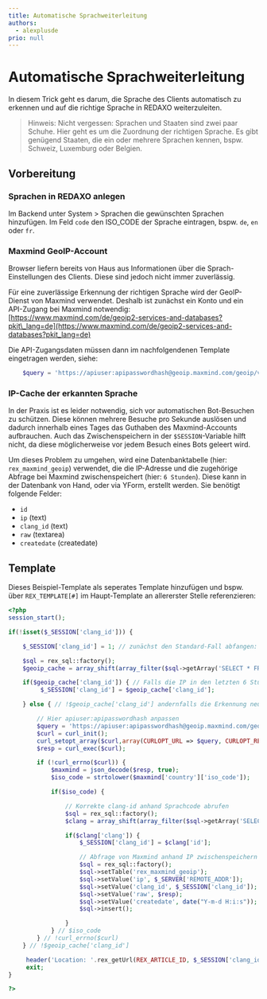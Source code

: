 ```yaml
---
title: Automatische Sprachweiterleitung
authors:
  - alexplusde
prio: null
---
```


# Automatische Sprachweiterleitung

In diesem Trick geht es darum, die Sprache des Clients automatisch zu erkennen und auf die richtige Sprache in REDAXO weiterzuleiten.

> Hinweis: Nicht vergessen: Sprachen und Staaten sind zwei paar Schuhe. Hier geht es um die Zuordnung der richtigen Sprache. Es gibt genügend Staaten, die ein oder mehrere Sprachen kennen, bspw. Schweiz, Luxemburg oder Belgien.

## Vorbereitung

### Sprachen in REDAXO anlegen

Im Backend unter System &gt; Sprachen die gewünschten Sprachen hinzufügen. Im Feld `code` den ISO\_CODE der Sprache eintragen, bspw. `de`, `en` oder `fr`.

### Maxmind GeoIP-Account

Browser liefern bereits von Haus aus Informationen über die Sprach-Einstellungen des Clients. Diese sind jedoch nicht immer zuverlässig.

Für eine zuverlässige Erkennung der richtigen Sprache wird der GeoIP-Dienst von Maxmind verwendet. Deshalb ist zunächst ein Konto und ein API-Zugang bei Maxmind notwendig: [https://www.maxmind.com/de/geoip2-services-and-databases?pkit\_lang=de](https://www.maxmind.com/de/geoip2-services-and-databases?pkit_lang=de)

Die API-Zugangsdaten müssen dann im nachfolgendenen Template eingetragen werden, siehe:

```php
    $query = 'https://apiuser:apipasswordhash@geoip.maxmind.com/geoip/v2.1/country/' . $_SERVER['REMOTE_ADDR'];
```

### IP-Cache der erkannten Sprache

In der Praxis ist es leider notwendig, sich vor automatischen Bot-Besuchen zu schützen. Diese können mehrere Besuche pro Sekunde auslösen und dadurch innerhalb eines Tages das Guthaben des Maxmind-Accounts aufbrauchen. Auch das Zwischenspeichern in der `$SESSION`-Variable hilft nicht, da diese möglicherweise vor jedem Besuch eines Bots geleert wird.

Um dieses Problem zu umgehen, wird eine Datenbanktabelle \(hier: `rex_maxmind_geoip`\) verwendet, die die IP-Adresse und die zugehörige Abfrage bei Maxmind zwischenspeichert \(hier: `6 Stunden`\). Diese kann in der Datenbank von Hand, oder via YForm, erstellt werden. Sie benötigt folgende Felder:

* `id` 
* `ip` \(text\)
* `clang_id` \(text\)
* `raw` \(textarea\)
* `createdate` \(createdate\)

## Template

Dieses Beispiel-Template als seperates Template hinzufügen und bspw. über `REX_TEMPLATE[#]` im Haupt-Template an allererster Stelle referenzieren:

```php
<?php
session_start();

if(!isset($_SESSION['clang_id'])) {

    $_SESSION['clang_id'] = 1; // zunächst den Standard-Fall abfangen: Auf erste Sprache weiterleiten

    $sql = rex_sql::factory();
    $geoip_cache = array_shift(array_filter($sql->getArray('SELECT * FROM rex_maxmind_geoip WHERE createdate > NOW() - INTERVAL 6 HOUR AND ip = :ip'), array(':ip' => $_SERVER['REMOTE_ADDR']))); // nach 6 Stunden erneut abfragen.

    if($geoip_cache['clang_id']) { // Falls die IP in den letzten 6 Stunden bereits angefragt hatte, gecachte Infos verwenden
         $_SESSION['clang_id'] = $geoip_cache['clang_id'];

    } else { // !$geoip_cache['clang_id'] andernfalls die Erkennung neu durchlaufen

        // Hier apiuser:apipasswordhash anpassen
        $query = 'https://apiuser:apipasswordhash@geoip.maxmind.com/geoip/v2.1/country/' . $_SERVER['REMOTE_ADDR'];
        $curl = curl_init();
        curl_setopt_array($curl,array(CURLOPT_URL => $query, CURLOPT_RETURNTRANSFER => true));
        $resp = curl_exec($curl);

        if (!curl_errno($curl)) { 
            $maxmind = json_decode($resp, true);
            $iso_code = strtolower($maxmind['country']['iso_code']);

            if($iso_code) {

                // Korrekte clang-id anhand Sprachcode abrufen
                $sql = rex_sql::factory();
                $clang = array_shift(array_filter($sql->getArray('SELECT * FROM rex_clang WHERE status = 1 AND rex_clang.code = :code'), array(':code' => $iso_code)));

                if($clang['clang']) {
                    $_SESSION['clang_id'] = $clang['id'];

                    // Abfrage von Maxmind anhand IP zwischenspeichern
                    $sql = rex_sql::factory();
                    $sql->setTable('rex_maxmind_geoip');
                    $sql->setValue('ip', $_SERVER['REMOTE_ADDR']);
                    $sql->setValue('clang_id', $_SESSION['clang_id']);
                    $sql->setValue('raw', $resp);
                    $sql->setValue('createdate', date("Y-m-d H:i:s"));
                    $sql->insert();

                }
            } // $iso_code
        } // !curl_errno($curl)       
    } // !$geoip_cache['clang_id']

     header('Location: '.rex_getUrl(REX_ARTICLE_ID, $_SESSION['clang_id']).'');
     exit;
}

?>
```

